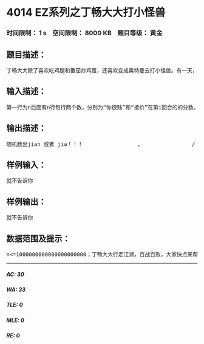 # 4014 EZ系列之丁畅大大打小怪兽   
### 时间限制： 1 s&nbsp;&nbsp;&nbsp;&nbsp;空间限制： 8000 KB&nbsp;&nbsp;&nbsp;&nbsp;题目等级： 黄金  
## 题目描述：  

<pre>
丁畅大大除了喜欢吃鸡腿和番茄炒鸡蛋，还喜欢变成奥特曼去打小怪兽。有一天，他遇到了迪迦！！！！！！！！！！！！！！！！！！！！！！！！！！他们开始比赛打小怪兽。。。。。。
</pre>
  
  
## 输入描述：  

<pre>
第一行为n后面有n行每行两个数，分别为“你很贱”和“抵价”在第i回合的的分数。
</pre>
  
  
## 输出描述：  

<pre>
随机数出jian 或者 jia！！！                 ,                / \               {   }               p   !               ; : ;               | : |               | : |               l ; l               l ; l               I ; I               I ; I               I ; I               I ; I               d | b                H | H               H | H               H I H       ,;,     H I H     ,;,      ;H@H;    ;_H_;,   ;H@H;      `\Y/d_,;|4H@HK|;,_b\Y/'       '\;MMMMM$@@@$MMMMM;/'         "~~~*;!8@8!;*~~~"               ;888;               ;888;               ;888;               ;888;               d8@8b               O8@8O               T808T                `~` 
</pre>
  
  
## 样例输入：  

<pre>
就不告诉你
</pre>
  
  
## 样例输出：  

<pre>
就不告诉你
</pre>
  
  
## 数据范围及提示：  

<pre>
n<=1000000000000000000000；丁畅大大行走江湖，百战百败，大家快点来帮他^-^
</pre>
  
  
***  

##### AC: 30  
##### WA: 33  
##### TLE: 0  
##### MLE: 0  
##### RE: 0  
